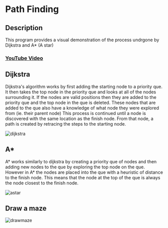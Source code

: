 # Path Finding

## Description
This program provides a visual demonstration of the process undrgone by Dijkstra and A* (A star)

### [YouTube Video](https://www.youtube.com/watch?v=xGdBwdd_FLc&t)

## Dijkstra
Dijkstra's algorithm works by first adding the starting node to a priority que. It then takes the top node in the priority que and looks at all of the nodes surrounding it. If the nodes are valid positions then they are added to the priority que and the top node in the que is deleted. These nodes that are added to the que also have a knowledge of what node they were explored from (ie. their parent node) This process is continued until a node is discovered with the same location as the finish node. From that node, a path is created by retracing the steps to the starting node. 

![dijkstra](https://user-images.githubusercontent.com/36581610/50039437-a6cd8e80-0000-11e9-865a-1c6062046d4f.gif)

## A*
A* works similarly to dijkstra by creating a priority que of nodes and then adding new nodes to the que by exploring the top node on the que. However in A* the nodes are placed into the que with a heuristic of distance to the finish node. This means that the node at the top of the que is always the node closest to the finish node.

![astar](https://user-images.githubusercontent.com/36581610/50039438-af25c980-0000-11e9-9fda-f96a2ee6cb2e.gif)

## Draw a maze
![drawmaze](https://user-images.githubusercontent.com/36581610/51815322-197f8a00-228e-11e9-80c9-b088d76b3ba2.gif)

